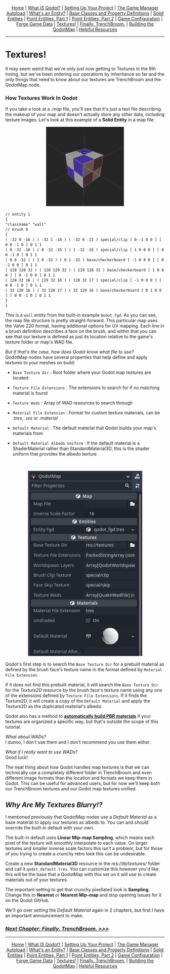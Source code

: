 <p align=center>
<a href="../readme.md">Home</a> |
<a href="qodot.md">What <i>IS</i> Qodot?</a> | 
<a href="setup.md">Setting Up Your Project</a> | 
<a href="gamemanager.md">The Game Manager Autoload</a> | 
<a href="entities.md">What's an Entity?</a> | 
<a href="baseclass.md">Base Classes and Property Definitions</a> | 
<a href="solidclass.md">Solid Entities</a> | 
<a href="pointclass.md">Point Entities, Part 1</a> | 
<a href="pointclass2.md">Point Entities, Part 2</a> | 
<a href="gameconfig.md">Game Configuration</a> | 
<a href="fgd.md">Forge Game Data</a> | 
<a href="textures.md">Textures!</a> | 
<a href="trenchbroom.md">Finally. TrenchBroom.</a> | 
<a href="qodotmap.md">Building the QodotMap</a> | 
<a href="resources.md">Helpful Resources</a>
</p>

---

# Textures!

It may seem weird that we're only just now getting to Textures in the 9th inning, but we've been ordering our operations by inheritance so far and the only things that need to know about our textures are TrenchBroom and the QodotMap node.

### How Textures Work In Qodot

If you take a look at a _.map_ file, you'll see that it's just a text file describing the makeup of your map and doesn't actually store any other data, including texture images. Let's look at this example of a **Solid Entity** in a map file:<br>

<p align=center><img src="../images/solidEnt00.png" height=250 /><br>

```
// entity 1
{
"classname" "wall"
// brush 0
{
( -32 0 -16 ) ( -32 1 -16 ) ( -32 0 -15 ) special/clip [ 0 -1 0 0 ] [ 0 0 -1 0 ] 0 1 1
( 0 -32 -16 ) ( 0 -32 -15 ) ( 1 -32 -16 ) special/clip [ 1 0 0 0 ] [ 0 0 -1 0 ] 0 1 1
( 0 0 -32 ) ( 1 0 -32 ) ( 0 1 -32 ) base/checkerboard [ -1 0 0 0 ] [ 0 -1 0 0 ] 0 1 1
( 128 128 32 ) ( 128 129 32 ) ( 129 128 32 ) base/checkerboard [ 1 0 0 0 ] [ 0 -1 0 0 ] 0 1 1
( 128 32 16 ) ( 129 32 16 ) ( 128 32 17 ) special/clip [ -1 0 0 0 ] [ 0 0 -1 0 ] 0 1 1
( 32 128 16 ) ( 32 128 17 ) ( 32 129 16 ) base/checkerboard [ 0 1 0 0 ] [ 0 0 -1 0 ] 0 1 1
}
}
```

This is a `wall` entity from the built-in example `Qodot.fgd`. As you can see, the map file structure is pretty straight-forward. This particular map uses the Valve 220 format, having additional options for UV mapping. Each line in a brush definition describes a face on the brush, and within that you can see that our texture is defined as just its location relative to the game's texture folder or map's WAD file.

_But if that's the case, how does Qodot know what file to use?_<br>
QodotMap nodes have several properties that help define and apply textures to your meshes on build:

- `Base Texture Dir` : Root folder where your Godot map textures are located

- `Texture File Extensions` : The extensions to search for if no matching material is found

- `Texture Wads` : Array of WAD resources to search through

- `Material File Extension` : Format for custom texture materials, can be _.tres_, _.res_ or _.material_

- `Default Material` : The default material that Qodot builds your map's materials from

- `Default Material Albedo Uniform` : If the default material is a ShaderMaterial rather than StandardMaterial3D, this is the shader uniform that provides the albedo texture

<br>

<p align=center><img src="../images/mapNode.png" /><br>

Qodot's first step is to search the `Base Texture Dir` for a prebuilt material as defined by the brush face's texture name in the format defined by `Material File Extension`.

If it does not find this prebuilt material, it will search the `Base Texture Dir` for the _Texture2D_ resource by the brush face's texture name using any one of the extensions defined by `Texture File Extensions`. If it finds the Texture2D, it will create a copy of the `Default Material` and apply the Texture2D as the duplicated material's albedo.

Qodot also has a method to [**automatically build PBR materials**](https://qodotplugin.github.io/docs/materials.html#automatic-pbr-texturing) if your textures are organized a specific way, but that's outside the scope of this tutorial.

_What about WADs?_<br>
I dunno, I don't use them and I don't recommend you use them either.

_What if I really want to use WADs?_<br>
Good luck!

The neat thing about how Qodot handles map textures is that we can technically use a completely different folder in TrenchBroom and even different image formats than the location and formats we keep them in Godot. This can be useful for advanced users, but for now we'll keep both our TrenchBroom textures and our Godot map textures unified.

## _Why Are My Textures Blurry!?_

I mentioned previously that QodotMap nodes use a _Default Material_ as a base material to apply our textures as albedo to. You can and should override the built-in default with your own.

The built-in default uses **Linear Mip-map Sampling**, which means each pixel of the texture will smoothly interpolate to each value. On larger textures and smaller inverse scale factors this isn't a problem, but for those of you trying to create a crunchy retro look this can be undesirable.

Create a new **StandardMaterial3D** resource in the _res://tb/textures/_ folder and call it `qodot_default.tres`. You can customize this however you'd like: this will be the base that a QodotMap with this set on it will use to create materials out of your textures.

The important setting to get that crunchy pixellated look is **Sampling**. Change this to **Nearest** or **Nearest Mip-map** and stop opening issues for it on the Qodot GitHub.

We'll go over setting the _Default Material_ again in 2 chapters, but first I have an important announcement to make.

### [**_Next Chapter: Finally. TrenchBroom. >>>_**](trenchbroom.md)

---

<p align=center>
<a href="../readme.md">Home</a> |
<a href="qodot.md">What <i>IS</i> Qodot?</a> | 
<a href="setup.md">Setting Up Your Project</a> | 
<a href="gamemanager.md">The Game Manager Autoload</a> | 
<a href="entities.md">What's an Entity?</a> | 
<a href="baseclass.md">Base Classes and Property Definitions</a> | 
<a href="solidclass.md">Solid Entities</a> | 
<a href="pointclass.md">Point Entities, Part 1</a> | 
<a href="pointclass2.md">Point Entities, Part 2</a> | 
<a href="gameconfig.md">Game Configuration</a> | 
<a href="fgd.md">Forge Game Data</a> | 
<a href="textures.md">Textures!</a> | 
<a href="trenchbroom.md">Finally. TrenchBroom.</a> | 
<a href="qodotmap.md">Building the QodotMap</a> | 
<a href="resources.md">Helpful Resources</a>
</p>